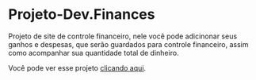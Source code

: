 # Projeto-Dev.Finances
 Projeto de site de controle financeiro, nele você pode adicinonar seus ganhos e despesas, que serão guardados para controle financeiro, assim como acompanhar sua quantidade total de dinheiro.
 
 Você pode ver esse projeto [clicando aqui](https://luisadevfinances.netlify.app/).
